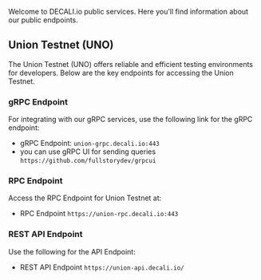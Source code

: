 Welcome to DECALI.io public services. Here you'll find information about our public endpoints.

## Union Testnet (UNO)

The Union Testnet (UNO) offers reliable and efficient testing environments for developers. Below are the key endpoints for accessing the Union Testnet.

### gRPC Endpoint

For integrating with our gRPC services, use the following link for the gRPC endpoint:

- gRPC Endpoint: `union-grpc.decali.io:443`
- you can use gRPC UI for sending queries `https://github.com/fullstorydev/grpcui`

### RPC Endpoint

Access the RPC Endpoint for Union Testnet at:

- RPC Endpoint `https://union-rpc.decali.io:443`

### REST API Endpoint

Use the following for the API Endpoint:

- REST API Endpoint `https://union-api.decali.io/`
